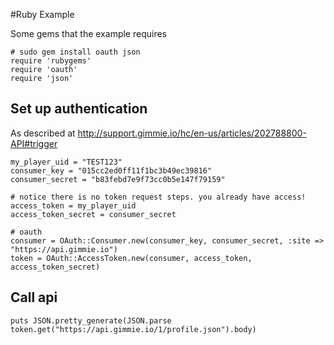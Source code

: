 #Ruby Example

Some gems that the example requires
````
# sudo gem install oauth json
require 'rubygems'
require 'oauth'
require 'json'
````

## Set up authentication

As described at http://support.gimmie.io/hc/en-us/articles/202788800-API#trigger

````
my_player_uid = "TEST123"
consumer_key = "015cc2ed0ff11f1bc3b49ec39816"
consumer_secret = "b83febd7e9f73cc0b5e147f79159"

# notice there is no token request steps. you already have access!
access_token = my_player_uid
access_token_secret = consumer_secret

# oauth
consumer = OAuth::Consumer.new(consumer_key, consumer_secret, :site => "https://api.gimmie.io")
token = OAuth::AccessToken.new(consumer, access_token, access_token_secret)
````
## Call api

````
puts JSON.pretty_generate(JSON.parse token.get("https://api.gimmie.io/1/profile.json").body)
````

